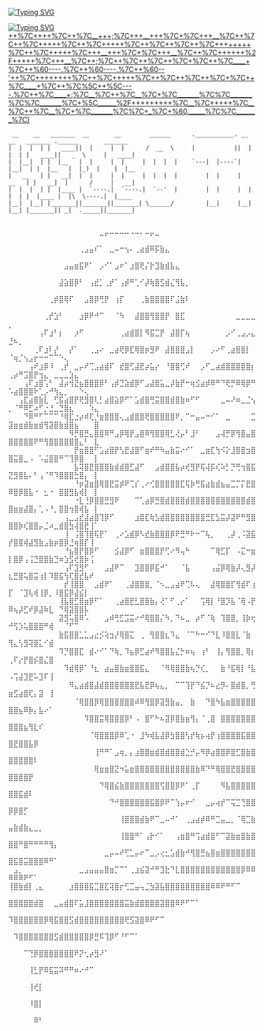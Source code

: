 [![Typing SVG](https://readme-typing-svg.demolab.com?font=Fira+Code&pause=1000&color=10B308&background=FFFFFF00&center=true&vCenter=true&width=435&lines=Hello+There)](https://git.io/typing-svg)


[![Typing SVG](https://readme-typing-svg.demolab.com?font=Fira+Code&duration=500&pause=100&color=10B308&background=FFFFFF00&multiline=true&repeat=false&width=435&lines=+__++++__+++_______++__+++++++__++++++++______++++++.___________.+__++++__+++_______+.______+++++++_______+;%7C++%7C++%7C++%7C+%7C+++____%7C%7C++%7C+++++%7C++%7C++++++%2F++__++%5C+++++%7C+++++++++++%7C%7C++%7C++%7C++%7C+%7C+++____%7C%7C+++_++%5C+++++%7C+++____%7C;%7C++%7C__%7C++%7C+%7C++%7C__+++%7C++%7C+++++%7C++%7C+++++%7C++%7C++%7C++%7C++++%60---%7C++%7C----%60%7C++%7C__%7C++%7C+%7C++%7C__+++%7C++%7C_)++%7C++++%7C++%7C__+++;%7C+++__+++%7C+%7C+++__%7C++%7C++%7C+++++%7C++%7C+++++%7C++%7C++%7C++%7C++++++++%7C++%7C+++++%7C+++__+++%7C+%7C+++__%7C++%7C++++++%2F+++++%7C+++__%7C++;%7C++%7C++%7C++%7C+%7C++%7C____+%7C++%60----.%7C++%60----.%7C++%60--'++%7C++++++++%7C++%7C+++++%7C++%7C++%7C++%7C+%7C++%7C____+%7C++%7C%5C++%5C----.%7C++%7C____+;%7C__%7C++%7C__%7C+%7C_______%7C%7C_______%7C%7C_______%7C+%5C______%2F+++++++++%7C__%7C+++++%7C__%7C++%7C__%7C+%7C_______%7C%7C+_%7C+%60._____%7C%7C_______%7C)](https://git.io/typing-svg)

```
 __    __   _______  __       __        ______      .___________. __    __   _______ .______       _______ 
|  |  |  | |   ____||  |     |  |      /  __  \     |           ||  |  |  | |   ____||   _  \     |   ____|
|  |__|  | |  |__   |  |     |  |     |  |  |  |    `---|  |----`|  |__|  | |  |__   |  |_)  |    |  |__   
|   __   | |   __|  |  |     |  |     |  |  |  |        |  |     |   __   | |   __|  |      /     |   __|  
|  |  |  | |  |____ |  `----.|  `----.|  `--'  |        |  |     |  |  |  | |  |____ |  |\  \----.|  |____ 
|__|  |__| |_______||_______||_______| \______/         |__|     |__|  |__| |_______|| _| `._____||_______|
                                                                                                           
```
⠀⠀⠀⠀⠀⠀⠀⠀⠀⠀⠀⠀⠀⠀⠀⠀⠀⠀⣀⡤⠤⠤⠤⠤⠠⠤⠄⠤⡤⣀⠀⠀⠀⠀⠀⠀⠀⠀⠀⠀⠀⠀⠀⠀⠀⠀⠀⠀⠀⠀⠀⠀⠀⠀⠀⠀⠀⠀⠀⠀⠀⠀⠀⠀⠀⠀⠀
⠀⠀⠀⠀⠀⠀⠀⠀⠀⠀⠀⠀⠀⠀⢀⣠⣤⠎⠁⠀⣀⠤⠒⢢⠄⢀⣴⣾⠿⡯⣷⣄⠀⠀⠀⠀⠀⠀⠀⠀⠀⠀⠀⠀⠀⠀⠀⠀⠀⠀⠀⠀⠀⠀⠀⠀⠀⠀⠀⠀⠀⠀⠀⠀⠀⠀⠀
⠀⠀⠀⠀⠀⠀⠀⠀⠀⠀⠀⣠⣤⣶⣯⠟⠁⠀⡠⠊⠁⣠⠖⠁⣰⣿⢟⡌⡗⣹⣷⣾⣧⣄⠀⠀⠀⠀⠀⠀⠀⠀⠀⠀⠀⠀⠀⠀⠀⠀⠀⠀⠀⠀⠀⠀⠀⠀⠀⠀⠀⠀⠀⠀⠀⠀⠀
⠀⠀⠀⠀⠀⠀⠀⠀⠀⠀⣼⣵⣿⡿⠃⠀⢠⣞⡁⢀⡞⠁⢠⡾⠛⢁⠊⡼⢷⣿⣫⣾⣌⢻⣧⡀⠀⠀⠀⠀⠀⠀⠀⠀⠀⠀⠀⠀⠀⠀⠀⠀⠀⠀⠀⠀⠀⠀⠀⠀⠀⠀⠀⠀⠀⠀⠀
⠀⠀⠀⠀⠀⠀⠀⠀⢀⡾⣿⢿⠏⠀⠀⣠⣿⡿⢛⡟⠀⢰⡏⠀⠀⠀⢀⣷⣿⣿⣿⣿⠏⣨⣷⠇⠀⠀⠀⠀⠀⠀⠀⠀⠀⠀⠀⠀⠀⠀⠀⠀⠀⠀⠀⠀⠀⠀⠀⠀⠀⠀⠀⠀⠀⠀⠀
⠀⠀⠀⠀⠀⠀⠀⢀⡞⣱⠃⠀⠀⠀⣰⡿⠟⠚⠉⠀⠀⠈⠳⠀⠀⣼⣿⣿⢻⣿⣿⡟⠀⣿⣏⠀⠀⠀⠀⠀⠀⠀⠀⠀⠀⣀⣀⣀⣀⡀⠀⠀⠀⠀⠀⠀⠀⠀⠀⠀⠀⠀⠀⠀⠀⠀⠀
⠀⠀⠀⠀⠀⠀⢠⠏⣰⠃⡆⠀⠀⡰⠋⠀⠀⠀⠀⠀⠀⠀⢀⣴⣾⣿⡇⠻⣯⣉⡟⠀⣼⣿⡏⢦⠀⠀⠀⠀⠀⠀⠀⡠⠊⢀⣠⡠⣄⣘⠦⡀⠀⠀⠀⠀⠀⠀⠀⠀⠀⠀⠀⠀⠀⠀⠀
⠀⠀⠀⠀⠀⢀⠏⣰⠇⡜⠀⠀⡜⠁⠀⠀⢀⣠⠔⠀⣀⣴⢟⡿⣏⢿⣿⡶⣻⠟⠀⣼⣿⣿⣿⣠⡇⠀⠀⠀⡠⠔⠋⢀⣴⣿⣿⡇⠀⠈⢶⡈⢢⣠⡖⠒⠒⠉⠉⠑⢄⠀⠀⠀⠀⠀⠀
⠀⠀⠀⠀⢠⠞⣰⡿⠸⠀⢀⡞⠀⣀⡤⠞⢉⣠⣴⣾⠏⠀⣞⣿⢋⣼⣟⡴⣥⡔⠀⠘⣿⣿⢋⠞⠀⠀⡠⠋⣀⣴⣾⣿⣿⣿⣿⣿⡆⢀⡴⠛⣩⣿⡟⢲⣄⠀⣀⣀⣀⣱⣄⠀⠀⠀⠀
⠀⠀⠀⢠⠏⣰⣿⢡⠃⠀⣼⡴⢺⣝⣦⣿⣿⣿⡿⠃⢠⡾⣙⣵⣾⡿⠋⣠⣼⣿⣥⣀⡼⣷⡟⠒⢶⣪⣴⡾⠿⠛⠙⢟⡛⠿⢿⡿⠛⠡⣴⣿⣿⣿⠗⢁⡠⠚⢳⣄⡀⠀⠀⠑⢄⠀⠀
⠀⠀⢠⣏⣴⣿⣷⣇⠀⢋⣯⣴⣿⡟⢟⣻⣿⢇⡃⣴⣿⣵⡿⠋⠁⣡⣾⣿⢛⣭⣿⣿⣾⣿⣷⠶⠋⠋⠀⠀⠀⠀⣀⠤⠜⠶⣀⣈⢢⡀⠈⠛⠿⣋⠴⠋⡐⣘⣀⣙⣿⣆⠀⠀⠀⠱⣄
⠀⠀⠀⠙⠿⠛⠋⠉⠉⠉⠘⢿⣏⣐⡴⠾⢏⡘⣶⣿⣿⣿⢄⣠⣾⣿⣿⢟⣿⣿⣿⣿⣿⠟⡀⠉⠒⣤⠤⠒⠊⠁⠀⣀⠀⠀⠀⠀⣉⣽⣶⣶⣾⣷⣶⣾⢻⣽⣿⣷⣾⣿⣦⠀⠀⠀⣿
⠀⠀⠀⠀⠀⠀⠀⠀⠀⠀⠀⠀⠻⡛⣿⣛⣄⣿⣿⠿⠛⣠⡿⢿⡟⣠⣿⠿⢻⣿⣿⢿⣃⢜⡤⠃⣸⠃⠀⠀⠀⣠⢼⡛⡿⢻⣿⣤⣿⣿⣿⣿⣿⣿⠟⠛⢻⣿⣿⣿⣿⣿⣿⣄⠃⠀⣇
⠀⠀⠀⠀⠀⠀⠀⠀⠀⠀⠀⠀⠀⡟⣶⣿⣿⠋⣡⣴⣿⡟⢣⣟⣼⣿⠋⣶⠞⠛⠳⣤⣷⣭⠔⠊⠁⠀⣀⣶⣏⢳⠪⡕⣸⣿⣿⣲⣿⣿⣭⣿⣀⠠⠀⠡⣬⣿⣿⠛⠉⢹⡿⣿⠀⠀⡇
⠀⠀⠀⠀⠀⠀⠀⠀⠀⠀⠀⠀⠀⣧⢽⣿⣟⣿⣿⣿⣷⣾⣾⣿⣋⣼⠋⠀⠀⣠⣾⣿⣿⣧⡴⢞⣻⡟⢯⢼⡯⢎⠵⡃⡙⢛⢲⣿⣯⣝⣻⣿⣧⠄⠃⢠⠈⠛⠹⣿⣿⣿⣓⣿⡄⠀⡇
⠀⠀⠀⠀⠀⠀⠀⠀⠀⠀⠀⠀⠀⠘⡶⣽⣶⣿⢿⣿⣟⣭⡾⠟⢉⡎⢀⠔⢊⣿⣿⣿⣿⣿⣏⢯⡷⢛⣯⣴⣷⣾⣦⣤⣉⡉⡍⣟⣿⠿⣿⡿⣿⣧⠐⠀⣂⠐⠀⣿⣿⣻⣧⢾⡇⠀⡇
⠀⠀⠀⠀⠀⠀⠀⠀⠀⠀⠀⠀⠀⠐⣇⢘⡿⣿⣿⣛⣻⠟⠀⠀⠀⠉⢁⣴⡿⣛⣿⣾⣿⣿⣿⣾⣿⣿⣿⣿⣿⣿⣿⣿⣿⣿⣿⣾⣿⣿⣶⣶⣼⣿⡄⢁⠠⠘⡀⣿⣿⢲⣿⢾⣧⠀⡇
⠀⠀⠀⠀⠀⠀⠀⠀⠀⠀⠀⢠⣀⣠⣞⣼⣴⣿⢹⡿⠋⠀⠀⠀⠀⣰⣿⣏⢷⣣⣾⣿⣿⣿⣿⣿⣿⣿⣿⣛⣏⣣⣭⡼⣽⠟⠛⣻⣿⣿⣿⡷⢎⣿⣿⡤⣈⠴⣀⣾⣿⣳⢼⣿⣟⢸⠁
⠀⠀⠀⠀⠀⠀⠀⠀⠀⠀⠀⢸⠀⢨⣿⢹⣿⢯⡟⠁⠀⢀⠔⣡⣾⡿⠣⣞⣷⣿⣿⣿⡿⠟⣛⠛⠗⠒⠉⢧⡀⠀⠀⢀⡼⢀⠨⣽⣯⡞⣿⣿⢾⣼⣻⣷⣠⣷⡶⣿⡿⣘⢶⣿⡏⢸⠀
⠀⠀⠀⠀⠀⠀⠀⠀⠀⠀⠀⠘⣦⣿⡟⣿⡿⠋⠀⠀⠀⣪⣼⡿⠋⠀⣶⣿⣿⣿⡟⢋⠔⠻⢤⠓⠀⠀⠀⠀⠉⢿⣋⡏⠀⠠⣍⠒⣶⡇⣿⡿⢠⢨⣙⣿⣿⣷⣙⠶⣱⣫⢞⣿⡷⢨⠀
⠀⠀⠀⠀⠀⠀⠀⠀⠀⠀⠀⢠⠏⣹⣻⠋⠀⠀⠀⣠⣼⠟⠉⠀⠀⣹⣿⣿⡿⣯⠚⠁⠀⠀⠈⣧⠀⠀⠀⠀⢠⣬⡿⢿⣷⡼⢄⣻⡼⣆⣛⣿⢥⣿⣭⢰⡇⠹⣿⣯⢳⢏⣿⣞⣧⠞⠀
⠀⠀⠀⠀⠀⠀⠀⠀⠀⠀⠀⡞⢸⣿⣿⠀⠀⣠⣾⠟⠁⠀⠀⢀⣼⣿⣿⣿⡀⠈⠢⣀⣠⣴⠟⢉⠧⢄⠀⠀⣼⢿⣿⣿⡏⢻⣾⠏⢰⡏⠀⠈⣹⢧⢾⢸⡿⡀⠸⣿⣯⡿⣼⣮⡇⠀⠀
⠀⠀⠀⠀⠀⠀⠀⠀⠀⠀⢸⣧⣿⣋⣿⣶⡿⠋⠁⠀⠀⢀⣴⣿⣟⣃⣿⣿⣷⡄⢜⠁⠋⢀⡔⠁⠀⠀⢩⢿⡇⠘⣿⡹⣧⠈⢿⠠⡟⠿⢦⡼⣋⠞⡿⣼⠷⣇⠀⠙⢿⣽⣿⣿⡧⠀⠀
⠀⠀⠀⠀⠀⠀⠀⠀⠀⠀⣽⣻⢥⣿⠿⠡⠀⠀⠀⣠⠾⢛⣋⣩⣭⠔⠚⢿⣿⣿⡌⠳⡀⠙⠦⣀⠀⡴⠋⠈⢷⠀⢹⣿⣿⡀⢸⡷⢖⠚⢫⡱⢥⣿⣿⣿⠛⢾⠀⠀⠈⠋⠉⠀⠀⠀⠀
⠀⠀⠀⠀⠀⠀⠀⠀⠀⠀⣷⣯⣿⣿⣁⣁⣠⣔⡪⢵⣲⡜⢿⣿⣍⠀⢀⠀⢻⣿⣿⣆⠹⣄⠀⠈⠉⠓⠒⠊⠙⣇⠸⣿⣿⣇⠈⣷⠀⢻⣄⢣⣻⢽⣿⣅⠊⣾⠀⠀⠀⠀⠀⠀⠀⠀⠀
⠀⠀⠀⠀⠀⠀⠀⠀⠀⠀⠹⡙⣿⣿⣏⠀⣾⠔⠊⠁⠙⢷⡀⠹⣦⡿⣋⣴⠞⠻⣿⣿⣧⣌⡓⠶⢦⠀⢰⠃⠀⢸⡄⢻⣿⣿⡀⢿⡆⢀⠏⡔⡟⣿⡮⣿⣌⣿⠀⠀⠀⠀⠀⠀⠀⠀⠀
⠀⠀⠀⠀⠀⠀⠀⠀⠀⠀⠀⠹⣾⢿⡿⠁⠘⣆⠀⣴⣤⣿⣷⣶⣿⣿⣯⣄⠀⠀⠈⠻⢿⣿⣿⣷⢦⡙⢎⡀⠀⠀⣷⠘⣯⢿⡇⠘⣧⠠⢩⣼⣹⣟⠥⣹⠏⢸⠀⠀⠀⠀⠀⠀⠀⠀⠀
⠀⠀⠀⠀⠀⠀⠀⠀⠀⠀⠀⠀⠻⣄⣴⣾⣿⣼⣾⣿⣿⣿⣿⣿⣿⣟⣧⣟⡿⢦⣄⡀⠀⠉⠉⢹⡟⠙⣮⡙⠦⣔⡻⠄⣿⣾⣿⡀⢛⣶⣫⣴⣿⢏⡄⣽⠀⢸⠀⠀⠀⠀⠀⠀⠀⠀⠀
⠀⠀⠀⠀⠀⠀⠀⠀⠀⠀⠀⠀⠀⠈⢿⣿⣿⡿⢿⣿⣿⣿⣿⣿⣿⠾⠿⢻⣿⡿⣽⣻⣷⣤⡀⠀⣷⠀⠀⠙⣿⠳⣧⣶⣿⣿⣿⣿⣿⣿⣿⣦⠿⡷⡄⣧⠔⠁⠀⠀⠀⠀⠀⠀⠀⠀⠀
⠀⠀⠀⠀⠀⠀⠀⠀⠀⠀⠀⠀⠀⠀⠀⠹⣿⣿⣭⢿⣿⣿⣿⡿⠃⠠⠀⣿⠋⠓⠦⣽⡿⣿⣷⣶⢻⡄⠈⢀⣿⠀⣿⣿⣿⣿⣿⣿⣿⣿⣿⣿⣦⢻⣇⠎⠀⠀⠀⠀⠀⠀⠀⠀⠀⠀⠀
⠀⠀⠀⠀⠀⠀⠀⠀⠀⠀⠀⠀⠀⠀⠀⠀⠈⢿⣿⣿⣿⡿⠿⢁⠐⠀⣸⠳⢾⣧⣼⡿⣳⣿⣿⢣⡞⢷⡦⢴⡟⢰⣿⣿⣿⣿⣯⣿⣿⣿⣟⣿⣿⣧⡿⠀⠀⠀⠀⠀⠀⠀⠀⠀⠀⠀⠀
⠀⠀⠀⠀⠀⠀⠀⠀⠀⠀⠀⠀⠀⠀⠀⠀⠀⢸⠛⠛⠁⣠⢶⡀⡄⣰⣿⣿⣶⣾⣿⣾⣿⣿⣾⣑⡚⡤⠻⡿⣴⣿⣿⡿⣿⣋⣿⣷⣿⣿⣿⣿⣿⣿⠇⠀⠀⠀⠀⠀⠀⠀⠀⠀⠀⠀⠀
⠀⠀⠀⠀⠀⠀⠀⠀⠀⠀⠀⠀⠀⠀⠀⠀⠀⢿⣶⣶⣿⣝⠲⣥⣶⣿⣿⣿⣿⣿⣿⣿⣿⣿⣿⣿⣿⣷⠿⠙⠛⢿⣿⣿⣟⣿⣿⣿⣿⣿⣿⣿⣿⡟⠀⠀⠀⠀⠀⠀⠀⠀⠀⠀⠀⠀⠀
⠀⠀⠀⠀⠀⠀⠀⠀⠀⠀⠀⠀⠀⠀⠀⠀⠀⠀⠙⢿⣿⣮⣷⣿⣿⣿⣿⣿⣿⣿⢫⣿⣿⡿⠟⠁⢀⡏⠀⠀⠀⠀⠻⣧⣿⣿⣿⣿⣿⣿⣿⣯⣾⠇⠀⠀⠀⠀⠀⠀⠀⠀⠀⠀⠀⠀⠀
⠀⠀⠀⠀⠀⠀⠀⠀⠀⠀⠀⠀⠀⠀⠀⠀⠀⠀⠀⠀⠙⠚⣿⣿⣿⣿⣿⣿⣯⣿⡿⠟⠉⢱⡤⠖⠊⠀⠀⣀⡤⢴⡞⠉⢭⣉⢙⣿⣿⡿⡿⣿⡋⠀⠀⠀⠀⠀⠀⠀⠀⠀⠀⠀⠀⠀⠀
⠀⠀⠀⠀⠀⠀⠀⠀⠀⠀⠀⠀⠀⠀⠀⠀⠀⠀⠀⠀⠀⠀⢸⣿⣿⣿⣾⣷⠟⠉⣀⠤⠚⠁⠀⢀⣠⣴⡾⠿⠛⣉⣤⣀⡀⠈⢿⣉⣷⣤⣷⣾⣷⣄⣀⡀⠀⠀⠀⠀⠀⠀⠀⠀⠀⠀⠀
⠀⠀⠀⠀⠀⠀⠀⠀⠀⠀⠀⠀⠀⠀⠀⠀⠀⠀⠀⠀⠀⠀⢸⣿⣿⠛⠁⢠⡗⠊⠁⠀⠀⢠⣶⣿⠛⢩⣴⣾⣿⠋⠉⣽⣷⣶⣿⣷⣿⣿⣿⠛⣿⠛⠛⠛⠛⢻⡄⠀⠀⠀⠀⠀⠀⠀⠀
⠀⠀⠀⠀⠀⠀⠀⠀⠀⠀⠀⠀⠀⠀⠀⠀⠀⠀⠀⣀⡤⠤⠞⢋⣁⡤⠖⠉⣀⡠⢔⣂⣡⣾⣷⠚⢻⣿⣛⣦⣿⣶⣿⣿⣿⣿⣿⣿⣿⣿⣯⣿⣭⣿⣿⣿⠿⠛⠁⠀⠀⠀⠀⠀⠀⠀⠀
⠀⣠⡀⠀⠀⠀⠀⠀⠀⠀⠀⠀⠀⠀⣀⣠⣤⣤⣤⣿⣶⡉⠉⠁⢀⣰⣮⣽⠚⠛⣹⣗⠙⣇⣿⣿⣿⣿⣿⣿⣿⣿⣿⣿⣿⣿⡿⠿⠿⠿⠿⠿⠟⠋⠁⠀⠀⠀⠀⠀⠀⠀⠀⠀⠀⠀⠀
⢸⣿⣷⣾⡇⢀⣄⠀⠀⠀⠀⠀⣰⣿⣿⣿⣯⣉⣿⣏⢽⣿⡖⢋⣉⣤⢤⣈⣳⣽⣧⣿⣿⣿⣿⣿⣿⣿⣿⣿⠿⠿⠟⠛⠋⠉⠀⠀⠀⠀⠀⠀⠀⠀⠀⠀⠀⠀⠀⠀⠀⠀⠀⠀⠀⠀⠀
⣿⣿⣿⣿⣿⣾⣿⠀⠀⣀⣤⣾⣿⠏⣥⣸⣿⣿⣿⣿⣿⣿⣿⣭⣷⣾⣿⣿⣿⣿⣽⣿⣿⠿⠟⠋⠉⠁⠀⠀⠀⠀⠀⠀⠀⠀⠀⠀⠀⠀⠀⠀⠀⠀⠀⠀⠀⠀⠀⠀⠀⠀⠀⠀⠀⠀⠀
⠹⣿⣿⣿⣿⣿⣿⡿⢿⣯⣿⣿⣫⣾⣿⣿⣿⣿⣿⣿⣿⣿⣿⢟⣫⣽⣿⠿⠟⠋⠉⠀⠀⠀⠀⠀⠀⠀⠀⠀⠀⠀⠀⠀⠀⠀⠀⠀⠀⠀⠀⠀⠀⠀⠀⠀⠀⠀⠀⠀⠀⠀⠀⠀⠀⠀⠀
⠀⠹⣿⣿⣿⣿⣿⣿⣿⣫⣾⣿⣿⣿⣿⣿⡿⣛⠯⢹⡿⠋⠘⠋⠉⠁⠀⠀⠀⠀⠀⠀⠀⠀⠀⠀⠀⠀⠀⠀⠀⠀⠀⠀⠀⠀⠀⠀⠀⠀⠀⠀⠀⠀⠀⠀⠀⠀⠀⠀⠀⠀⠀⠀⠀⠀⠀
⠀⠀⠀⠉⢙⡿⣿⣿⣿⣿⣿⣿⣿⠟⡝⢂⡴⣻⠜⠁⠀⠀⠀⠀⠀⠀⠀⠀⠀⠀⠀⠀⠀⠀⠀⠀⠀⠀⠀⠀⠀⠀⠀⠀⠀⠀⠀⠀⠀⠀⠀⠀⠀⠀⠀⠀⠀⠀⠀⠀⠀⠀⠀⠀⠀⠀⠀
⠀⠀⠀⠀⢸⣃⡟⠿⣯⣭⠽⠛⠛⠶⠔⠚⠉⠀⠀⠀⠀⠀⠀⠀⠀⠀⠀⠀⠀⠀⠀⠀⠀⠀⠀⠀⠀⠀⠀⠀⠀⠀⠀⠀⠀⠀⠀⠀⠀⠀⠀⠀⠀⠀⠀⠀⠀⠀⠀⠀⠀⠀⠀⠀⠀⠀⠀
⠀⠀⠀⠀⢸⢞⡇⠀⠀⠀⠀⠀⠀⠀⠀⠀⠀⠀⠀⠀⠀⠀⠀⠀⠀⠀⠀⠀⠀⠀⠀⠀⠀⠀⠀⠀⠀⠀⠀⠀⠀⠀⠀⠀⠀⠀⠀⠀⠀⠀⠀⠀⠀⠀⠀⠀⠀⠀⠀⠀⠀⠀⠀⠀⠀⠀⠀
⠀⠀⠀⠀⠸⣿⡇⠀⠀⠀⠀⠀⠀⠀⠀⠀⠀⠀⠀⠀⠀⠀⠀⠀⠀⠀⠀⠀⠀⠀⠀⠀⠀⠀⠀⠀⠀⠀⠀⠀⠀⠀⠀⠀⠀⠀⠀⠀⠀⠀⠀⠀⠀⠀⠀⠀⠀⠀⠀⠀⠀⠀⠀⠀⠀⠀⠀
⠀⠀⠀⠀⠀⠿⠃⠀⠀⠀⠀⠀⠀⠀⠀⠀⠀⠀⠀⠀⠀⠀⠀⠀⠀⠀⠀⠀⠀⠀⠀⠀⠀⠀⠀⠀⠀⠀⠀⠀⠀⠀⠀⠀⠀⠀⠀⠀⠀⠀⠀⠀⠀⠀⠀⠀⠀⠀⠀⠀⠀⠀⠀⠀⠀⠀⠀
